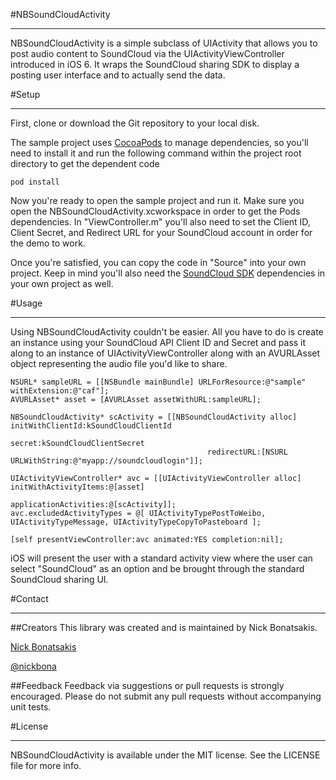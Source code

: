 #NBSoundCloudActivity
***
NBSoundCloudActivity is a simple subclass of UIActivity that allows you to post audio content to SoundCloud via the UIActivityViewController introduced in iOS 6. It wraps the SoundCloud sharing SDK to display a posting user interface and to actually send the data.

#Setup
***
First, clone or download the Git repository to your local disk.

The sample project uses [CocoaPods](http://www.cocoapods.org) to manage dependencies, so you'll need to install it and run the following command within the project root directory to get the dependent code

	pod install

Now you're ready to open the sample project and run it. Make sure you open the NBSoundCloudActivity.xcworkspace in order to get the Pods dependencies. In "ViewController.m" you'll also need to set the Client ID, Client Secret, and Redirect URL for your SoundCloud account in order for the demo to work. 

Once you're satisfied, you can copy the code in "Source" into your own project. Keep in mind you'll also need the [SoundCloud SDK](https://github.com/soundcloud/CocoaSoundCloudAPI) dependencies in your own project as well.

#Usage
***
Using NBSoundCloudActivity couldn't be easier. All you have to do is create an instance using your SoundCloud API Client ID and Secret and pass it along to an instance of UIActivityViewController along with an AVURLAsset object representing the audio file you'd like to share. 

    NSURL* sampleURL = [[NSBundle mainBundle] URLForResource:@"sample" withExtension:@"caf"];
    AVURLAsset* asset = [AVURLAsset assetWithURL:sampleURL];
    
    NBSoundCloudActivity* scActivity = [[NBSoundCloudActivity alloc] initWithClientId:kSoundCloudClientId
    											secret:kSoundCloudClientSecret 
    											redirectURL:[NSURL URLWithString:@"myapp://soundcloudlogin"]];
    
    UIActivityViewController* avc = [[UIActivityViewController alloc] initWithActivityItems:@[asset]
                                                                      applicationActivities:@[scActivity]];
    avc.excludedActivityTypes = @[ UIActivityTypePostToWeibo, UIActivityTypeMessage, UIActivityTypeCopyToPasteboard ];
    
    [self presentViewController:avc animated:YES completion:nil];

iOS will present the user with a standard activity view where the user can select "SoundCloud" as an option and be brought through the standard SoundCloud sharing UI. 

#Contact
***
##Creators
This library was created and is maintained by Nick Bonatsakis.

[Nick Bonatsakis](http://nickbona.com)

[@nickbona](http://twitter.com/nickbona)

##Feedback
Feedback via suggestions or pull requests is strongly encouraged. Please do not submit any pull requests without accompanying unit tests. 

#License
***
NBSoundCloudActivity is available under the MIT license. See the LICENSE file for more info.